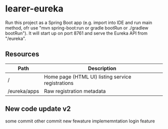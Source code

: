 # learer-eureka

Run this project as a Spring Boot app (e.g. import into IDE and run
main method, ofr use "mvn spring-boot:run or gradle bootRun or ./gradlew bootRun"). It will start up on port
8761 and serve the Eureka API from "/eureka".

## Resources

| Path             | Description  |
|------------------|--------------|
| /                        | Home page (HTML UI) listing service registrations          |
| /eureka/apps         | Raw registration metadata |


## New code update v2
some commit
other commit
new fewature implememntation
login feature